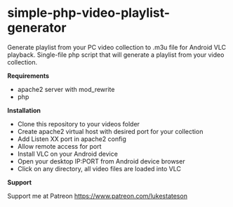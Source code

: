 # simple-php-video-playlist-generator
Generate playlist from your PC video collection to .m3u file for Android VLC playback.
Single-file php script that will generate a playlist from your video collection.

**Requirements**

* apache2 server with mod_rewrite
* php

**Installation**

* Clone this repository to your videos folder
* Create apache2 virtual host with desired port for your collection
* Add Listen XX port in apache2 config
* Allow remote access for port
* Install VLC on your Android device
* Open your desktop IP:PORT from Android device browser
* Click on any directory, all video files are loaded into VLC

**Support**

Support me at Patreon https://www.patreon.com/lukestateson
